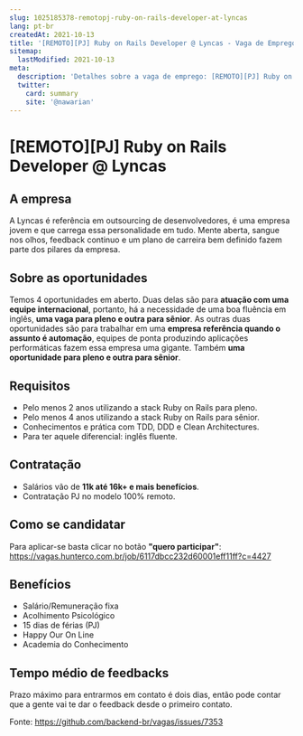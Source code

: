 ```yaml
---
slug: 1025185378-remotopj-ruby-on-rails-developer-at-lyncas
lang: pt-br
createdAt: 2021-10-13
title: '[REMOTO][PJ] Ruby on Rails Developer @ Lyncas - Vaga de Emprego'
sitemap:
  lastModified: 2021-10-13
meta:
  description: 'Detalhes sobre a vaga de emprego: [REMOTO][PJ] Ruby on Rails Developer @ Lyncas'
  twitter:
    card: summary
    site: '@nawarian'
---
```


# [REMOTO][PJ] Ruby on Rails Developer @ Lyncas

## A empresa

A Lyncas é referência em outsourcing de desenvolvedores, é uma empresa jovem e que carrega essa personalidade em tudo. Mente aberta, sangue nos olhos, feedback continuo e um plano de carreira bem definido fazem parte dos pilares da empresa.

## Sobre as oportunidades

Temos 4 oportunidades em aberto.
Duas delas são para **atuação com uma equipe internacional**, portanto, há a necessidade de uma boa fluência em inglês, **uma vaga para pleno e outra para sênior**.
As outras duas oportunidades são para trabalhar em uma **empresa referência quando o assunto é automação**, equipes de ponta produzindo aplicações performáticas fazem essa empresa uma gigante. Também **uma oportunidade para pleno e outra para sênior**.


## Requisitos

- Pelo menos 2 anos utilizando a stack Ruby on Rails para pleno.
- Pelo menos 4 anos utilizando a stack Ruby on Rails para sênior.
- Conhecimentos e prática com TDD, DDD e Clean Architectures.
- Para ter aquele diferencial: inglês fluente.

## Contratação

- Salários vão de **11k até 16k+ e mais benefícios**.
- Contratação PJ no modelo 100% remoto.

## Como se candidatar

Para aplicar-se basta clicar no botão **"quero participar"**:
https://vagas.hunterco.com.br/job/6117dbcc232d60001eff11ff?c=4427

## Benefícios

- Salário/Remuneração fixa
- Acolhimento Psicológico
- 15 dias de férias (PJ)
- Happy Our On Line
- Academia do Conhecimento

## Tempo médio de feedbacks

Prazo máximo para entrarmos em contato é dois dias, então pode contar que a gente vai te dar o feedback desde o primeiro contato.

Fonte: https://github.com/backend-br/vagas/issues/7353